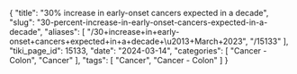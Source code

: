 {
    "title": "30% increase in early-onset cancers expected in a decade",
    "slug": "30-percent-increase-in-early-onset-cancers-expected-in-a-decade",
    "aliases": [
        "/30+increase+in+early-onset+cancers+expected+in+a+decade+\u2013+March+2023",
        "/15133"
    ],
    "tiki_page_id": 15133,
    "date": "2024-03-14",
    "categories": [
        "Cancer - Colon",
        "Cancer"
    ],
    "tags": [
        "Cancer",
        "Cancer - Colon"
    ]
}